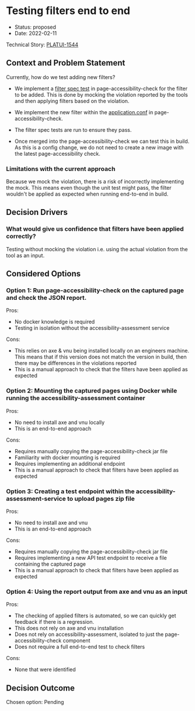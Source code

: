 # Testing filters end to end

* Status: proposed
* Date: 2022-02-11

Technical Story: [PLATUI-1544](https://jira.tools.tax.service.gov.uk/browse/PLATUI-1544)

## Context and Problem Statement

Currently, how do we test adding new filters? 
* We implement a [filter spec test](https://github.com/hmrc/page-accessibility-check/blob/main/src/test/scala/uk/gov/hmrc/a11y/FiltersSpec.scala) in page-accessibility-check for the filter to be added. This is done by mocking the violation reported by the tools and then applying filters based on the violation.

* We implement the new filter within the [application.conf](https://github.com/hmrc/page-accessibility-check/blob/main/src/main/resources/application.conf) in page-accessibility-check.

* The filter spec tests are run to ensure they pass.

* Once merged into the page-accessibility-check we can test this in build. As this is a config change, we do not need to create a new image with the latest page-accessibility check.

### Limitations with the current approach

Because we mock the violation, there is a risk of incorrectly implementing the mock. This means even though the unit test might pass, the filter wouldn't be applied as expected when running end-to-end in build.

## Decision Drivers
###  What would give us confidence that filters have been applied correctly?
Testing without mocking the violation i.e. using the actual violation from the tool as an input.

## Considered Options

### Option 1: Run page-accessibility-check on the captured page and check the JSON report.

Pros:
* No docker knowledge is required
* Testing in isolation without the accessibility-assessment service

Cons:
* This relies on axe & vnu being installed locally on an engineers machine. This means that if this version does not match the version in build, then there may be differences in the violations reported
* This is a manual approach to check that the filters have been applied as expected

### Option 2: Mounting the captured pages using Docker while running the accessibility-assessment container

Pros:
* No need to install axe and vnu locally
* This is an end-to-end approach

Cons:
* Requires manually copying the page-accessibility-check jar file
* Familiarity with docker mounting is required
* Requires implementing an additional endpoint
* This is a manual approach to check that filters have been applied as expected

### Option 3: Creating a test endpoint within the accessibility-assessment-service to upload pages zip file

Pros:
* No need to install axe and vnu
* This is an end-to-end approach

Cons:
* Requires manually copying the page-accessibility-check jar file
* Requires implementing a new API test endpoint to receive a file containing the captured page
* This is a manual approach to check that filters have been applied as expected

### Option 4: Using the report output from axe and vnu as an input

Pros:
* The checking of applied filters is automated, so we can quickly get feedback if there is a regression.
* This does not rely on axe and vnu installation
* Does not rely on accessibility-assessment, isolated to just the page-accessibility-check component
* Does not require a full end-to-end test to check filters

Cons: 
* None that were identified

## Decision Outcome

Chosen option: Pending